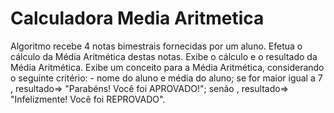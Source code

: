 # Calculadora Media Aritmetica
Algoritmo recebe 4 notas bimestrais fornecidas por um aluno. Efetua o cálculo da Média Aritmética destas notas. Exibe o cálculo e o resultado da Média Aritmética. Exibe um conceito para a Média Aritmética, considerando o  seguinte critério: - nome do aluno e média do aluno; se for maior igual a 7 , resultado=> "Parabéns! Você foi APROVADO!"; senão , resultado=> "Infelizmente! Você foi REPROVADO".
